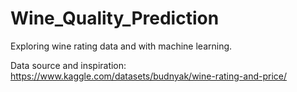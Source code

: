 # Wine_Quality_Prediction

Exploring wine rating data and with machine learning.

Data source and inspiration: https://www.kaggle.com/datasets/budnyak/wine-rating-and-price/
